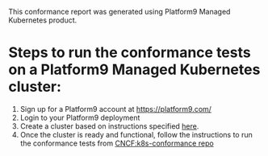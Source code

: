 This conformance report was generated using Platform9 Managed Kubernetes product.

# Steps to run the conformance tests on a Platform9 Managed Kubernetes cluster:
1. Sign up for a Platform9 account at https://platform9.com/
2. Login to your Platform9 deployment
3. Create a cluster based on instructions specified [here](https://platform9.com/support/create-multi-master-highly-available-kubernetes-clusters/).
4. Once the cluster is ready and functional, follow the instructions to run the conformance tests from [CNCF:k8s-conformance repo](https://github.com/cncf/k8s-conformance/blob/master/instructions.md#running)

